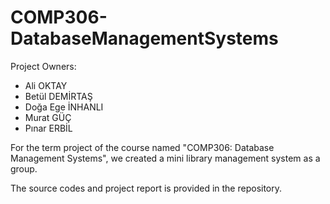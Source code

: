 # COMP306-DatabaseManagementSystems

Project Owners:
* Ali OKTAY
* Betül DEMİRTAŞ
* Doğa Ege İNHANLI
* Murat GÜÇ
* Pınar ERBİL

For the term project of the course named "COMP306: Database Management Systems", we created a mini library management system as a group.

The source codes and project report is provided in the repository.
